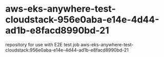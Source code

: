 # aws-eks-anywhere-test-cloudstack-956e0aba-e14e-4d44-ad1b-e8facd8990bd-21
repository for use with E2E test job aws-eks-anywhere-test-cloudstack:956e0aba-e14e-4d44-ad1b-e8facd8990bd-21
